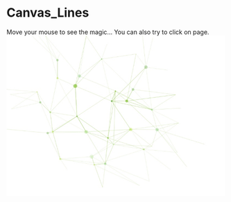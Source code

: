 ﻿# Canvas_Lines
Move your mouse to see the magic...
You can also try to click on page.
<img src="/background.jpg" alt="My cool logo"/>

